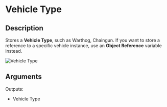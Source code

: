 # Vehicle Type

## Description

Stores a **Vehicle Type**, such as Warthog, Chaingun. If you want to store a reference to a specific vehicle instance, use an **Object Reference** variable instead.

![Vehicle Type](../../.gitbook/assets/images/scripting/variables-basic/vehicle-type.png)

## Arguments

Outputs:

* Vehicle Type
